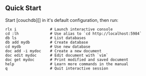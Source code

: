 ## Quick Start

Start [couchdb][] in it's default configuration, then run:

```
rlx i               # Launch interactive console
cd :lh              # Use alias to `cd http://localhost:5984`
db ls               # List databases
db add mydb         # Create database
cd mydb             # Use new database
doc add -i mydoc    # Create a new document
doc edit mydoc      # Edit document with `vim`
doc get mydoc       # Print modified and saved document
help                # Learn more commands in the manual
q                   # Quit interactive session
```
